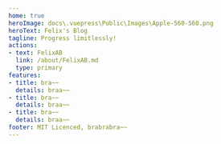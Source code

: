 ```yaml
---
home: true
heroImage: docs\.vuepress\Public\Images\Apple-560-560.png
heroText: Felix's Blog
tagline: Progress limitlessly!
actions: 
- text: FelixAB
  link: /about/FelixAB.md
  type: primary
features: 
- title: bra~~
  details: braa~~
- title: bra~~
  details: braa~~
- title: bra~~
  details: braa~~
footer: MIT Licenced, brabrabra~~
---
```


